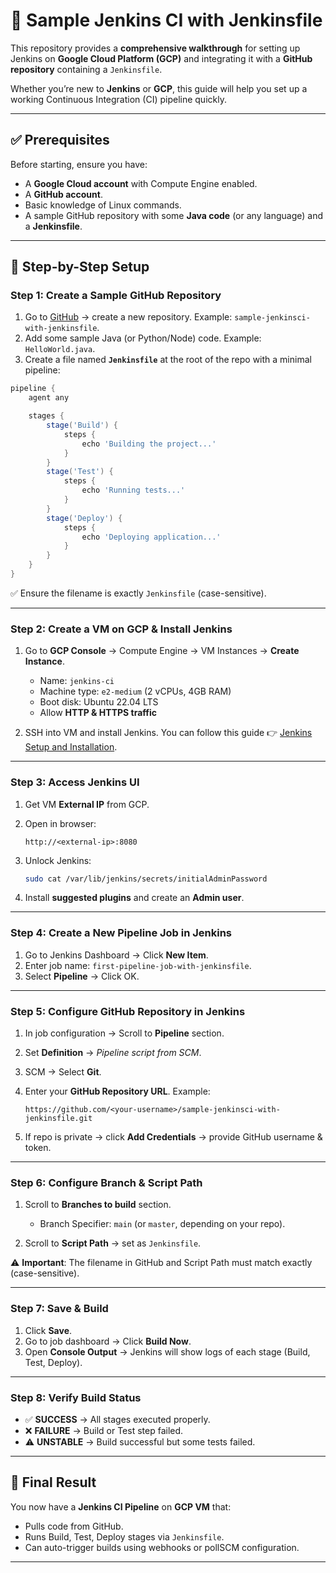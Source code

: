 # 🚀 Sample Jenkins CI with Jenkinsfile

This repository provides a **comprehensive walkthrough** for setting up Jenkins on **Google Cloud Platform (GCP)** and integrating it with a **GitHub repository** containing a `Jenkinsfile`.

Whether you’re new to **Jenkins** or **GCP**, this guide will help you set up a working Continuous Integration (CI) pipeline quickly.

---

## ✅ Prerequisites

Before starting, ensure you have:

* A **Google Cloud account** with Compute Engine enabled.
* A **GitHub account**.
* Basic knowledge of Linux commands.
* A sample GitHub repository with some **Java code** (or any language) and a **Jenkinsfile**.

---

## 📝 Step-by-Step Setup

### **Step 1: Create a Sample GitHub Repository**

1. Go to [GitHub](https://github.com/new) → create a new repository.
   Example: `sample-jenkinsci-with-jenkinsfile`.
2. Add some sample Java (or Python/Node) code.
   Example: `HelloWorld.java`.
3. Create a file named **`Jenkinsfile`** at the root of the repo with a minimal pipeline:

```groovy
pipeline {
    agent any

    stages {
        stage('Build') {
            steps {
                echo 'Building the project...'
            }
        }
        stage('Test') {
            steps {
                echo 'Running tests...'
            }
        }
        stage('Deploy') {
            steps {
                echo 'Deploying application...'
            }
        }
    }
}
```

✅ Ensure the filename is exactly `Jenkinsfile` (case-sensitive).

---

### **Step 2: Create a VM on GCP & Install Jenkins**

1. Go to **GCP Console** → Compute Engine → VM Instances → **Create Instance**.

   * Name: `jenkins-ci`
   * Machine type: `e2-medium` (2 vCPUs, 4GB RAM)
   * Boot disk: Ubuntu 22.04 LTS
   * Allow **HTTP & HTTPS traffic**
2. SSH into VM and install Jenkins.
   You can follow this guide 👉 [Jenkins Setup and Installation](https://github.com/Mahadhav1999/jenkins-setup-and-installation).

---

### **Step 3: Access Jenkins UI**

1. Get VM **External IP** from GCP.
2. Open in browser:

   ```
   http://<external-ip>:8080
   ```
3. Unlock Jenkins:

   ```bash
   sudo cat /var/lib/jenkins/secrets/initialAdminPassword
   ```
4. Install **suggested plugins** and create an **Admin user**.

---

### **Step 4: Create a New Pipeline Job in Jenkins**

1. Go to Jenkins Dashboard → Click **New Item**.
2. Enter job name: `first-pipeline-job-with-jenkinsfile`.
3. Select **Pipeline** → Click OK.

---

### **Step 5: Configure GitHub Repository in Jenkins**

1. In job configuration → Scroll to **Pipeline** section.
2. Set **Definition** → *Pipeline script from SCM*.
3. SCM → Select **Git**.
4. Enter your **GitHub Repository URL**.
   Example:

   ```
   https://github.com/<your-username>/sample-jenkinsci-with-jenkinsfile.git
   ```
5. If repo is private → click **Add Credentials** → provide GitHub username & token.

---

### **Step 6: Configure Branch & Script Path**

1. Scroll to **Branches to build** section.

   * Branch Specifier: `main` (or `master`, depending on your repo).
2. Scroll to **Script Path** → set as `Jenkinsfile`.

⚠️ **Important**: The filename in GitHub and Script Path must match exactly (case-sensitive).

---

### **Step 7: Save & Build**

1. Click **Save**.
2. Go to job dashboard → Click **Build Now**.
3. Open **Console Output** → Jenkins will show logs of each stage (Build, Test, Deploy).

---

### **Step 8: Verify Build Status**

* ✅ **SUCCESS** → All stages executed properly.
* ❌ **FAILURE** → Build or Test step failed.
* ⚠️ **UNSTABLE** → Build successful but some tests failed.

---


## 🎯 Final Result

You now have a **Jenkins CI Pipeline** on **GCP VM** that:

* Pulls code from GitHub.
* Runs Build, Test, Deploy stages via `Jenkinsfile`.
* Can auto-trigger builds using webhooks or pollSCM configuration.

---

